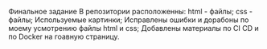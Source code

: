  Финальное задание
 В репозитории расположенны:
html - файлы;
css - файлы;
Используемые картинки;
Исправлены ошибки и дорабоны по моему усмотрению файлы html и css;
Добавлены материалы по CI CD и по Docker  на гоавную страницу.
